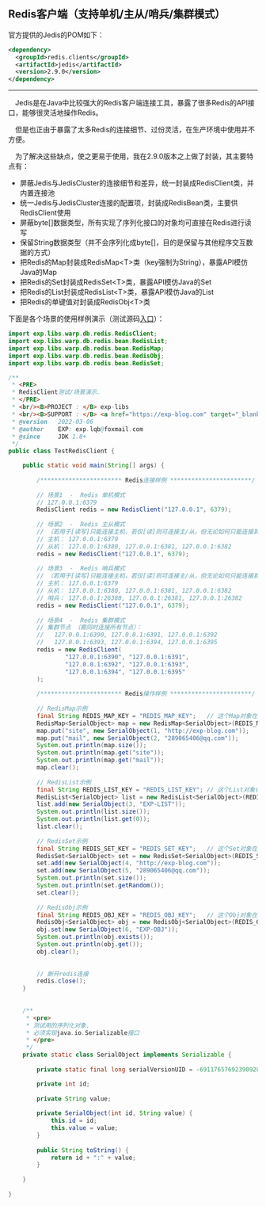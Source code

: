 ## Redis客户端（支持单机/主从/哨兵/集群模式）

官方提供的Jedis的POM如下：

```xml
<dependency>
  <groupId>redis.clients</groupId>
  <artifactId>jedis</artifactId>
  <version>2.9.0</version>
</dependency>
```

--------

　Jedis是在Java中比较强大的Redis客户端连接工具，暴露了很多Redis的API接口，能够很灵活地操作Redis。

　但是也正由于暴露了太多Redis的连接细节、过份灵活，在生产环境中使用并不方便。

　为了解决这些缺点，使之更易于使用，我在2.9.0版本之上做了封装，其主要特点有：

- 屏蔽Jedis与JedisCluster的连接细节和差异，统一封装成RedisClient类，并内置连接池
- 统一Jedis与JedisCluster连接的配置项，封装成RedisBean类，主要供RedisClient使用
- 屏蔽byte\[\]数据类型，所有实现了序列化接口的对象均可直接在Redis进行读写
- 保留String数据类型（并不会序列化成byte\[\]，目的是保留与其他程序交互数据的方式）
- 把Redis的Map封装成RedisMap&lt;T&gt;类（key强制为String），暴露API模仿Java的Map
- 把Redis的Set封装成RedisSet&lt;T&gt;类，暴露API模仿Java的Set
- 把Redis的List封装成RedisList&lt;T&gt;类，暴露API模仿Java的List
- 把Redis的单键值对封装成RedisObj&lt;T&gt;类


下面是各个场景的使用样例演示（测试源码[入口](https://github.com/lyy289065406/exp-libs/blob/master/src/test/java/exp/libs/warp/db/redis/test/TestRedisClient.java)）：
```java
import exp.libs.warp.db.redis.RedisClient;
import exp.libs.warp.db.redis.bean.RedisList;
import exp.libs.warp.db.redis.bean.RedisMap;
import exp.libs.warp.db.redis.bean.RedisObj;
import exp.libs.warp.db.redis.bean.RedisSet;

/**
 * <PRE>
 * RedisClient测试/场景演示.
 * </PRE>
 * <br/><B>PROJECT : </B> exp-libs
 * <br/><B>SUPPORT : </B> <a href="https://exp-blog.com" target="_blank"https://exp-blog.com/a> 
 * @version   2022-03-06
 * @author    EXP: exp.lqb@foxmail.com
 * @since     JDK 1.8+
 */
public class TestRedisClient {

	public static void main(String[] args) {
		
		/*********************** Redis连接样例 ***********************/
		
		// 场景1  -  Redis 单机模式
		// 127.0.0.1:6379
		RedisClient redis = new RedisClient("127.0.0.1", 6379);
		
		// 场景2  -  Redis 主从模式 
		// （若用于[读写]只能连接主机，若仅[读]则可连接主/从，但无论如何只能连接其中一台）
		// 主机： 127.0.0.1:6379
		// 从机： 127.0.0.1:6380, 127.0.0.1:6381, 127.0.0.1:6382
		redis = new RedisClient("127.0.0.1", 6379);
		
		// 场景3  -  Redis 哨兵模式 
		// （若用于[读写]只能连接主机，若仅[读]则可连接主/从，但无论如何只能连接其中一台，哨兵不允许连接）
		// 主机： 127.0.0.1:6379
		// 从机： 127.0.0.1:6380, 127.0.0.1:6381, 127.0.0.1:6382
		// 哨兵： 127.0.0.1:26380, 127.0.0.1:26381, 127.0.0.1:26382
		redis = new RedisClient("127.0.0.1", 6379);
				
		// 场景4  -  Redis 集群模式
		// 集群节点 （需同时连接所有节点）：
		//   127.0.0.1:6390, 127.0.0.1:6391, 127.0.0.1:6392
		//   127.0.0.1:6393, 127.0.0.1:6394, 127.0.0.1:6395
		redis = new RedisClient(
				"127.0.0.1:6390", "127.0.0.1:6391", 
				"127.0.0.1:6392", "127.0.0.1:6393", 
				"127.0.0.1:6394", "127.0.0.1:6395"
		);
		
		/*********************** Redis操作样例 ***********************/
		
		// RedisMap示例
		final String REDIS_MAP_KEY = "REDIS_MAP_KEY";	// 这个Map对象在Redis中的键值
		RedisMap<SerialObject> map = new RedisMap<SerialObject>(REDIS_MAP_KEY, redis);
		map.put("site", new SerialObject(1, "http://exp-blog.com"));
		map.put("mail", new SerialObject(2, "289065406@qq.com"));
		System.out.println(map.size());
		System.out.println(map.get("site"));
		System.out.println(map.get("mail"));
		map.clear();
		
		// RedisList示例
		final String REDIS_LIST_KEY = "REDIS_LIST_KEY";	// 这个List对象在Redis中的键值
		RedisList<SerialObject> list = new RedisList<SerialObject>(REDIS_LIST_KEY, redis);
		list.add(new SerialObject(3, "EXP-LIST"));
		System.out.println(list.size());
		System.out.println(list.get(0));
		list.clear();	
		
		// RedisSet示例
		final String REDIS_SET_KEY = "REDIS_SET_KEY";	// 这个Set对象在Redis中的键值
		RedisSet<SerialObject> set = new RedisSet<SerialObject>(REDIS_SET_KEY, redis);
		set.add(new SerialObject(4, "http://exp-blog.com"));
		set.add(new SerialObject(5, "289065406@qq.com"));
		System.out.println(set.size());
		System.out.println(set.getRandom());
		set.clear();
		
		// RedisObj示例
		final String REDIS_OBJ_KEY = "REDIS_OBJ_KEY";	// 这个Obj对象在Redis中的键值
		RedisObj<SerialObject> obj = new RedisObj<SerialObject>(REDIS_OBJ_KEY, redis);
		obj.set(new SerialObject(6, "EXP-OBJ"));
		System.out.println(obj.exists());
		System.out.println(obj.get());
		obj.clear();
		
		
		// 断开redis连接
		redis.close();
	}
	
	
	/**
	 * <pre>
	 * 测试用的序列化对象.
	 * 必须实现java.io.Serializable接口
	 * </pre>
	 */
	private static class SerialObject implements Serializable {
		
		private static final long serialVersionUID = -6911765769239092862L;

		private int id;
		
		private String value;
		
		private SerialObject(int id, String value) {
			this.id = id;
			this.value = value;
		}
		
		public String toString() {
			return id + ":" + value;
		}
		
	}
	
}
```